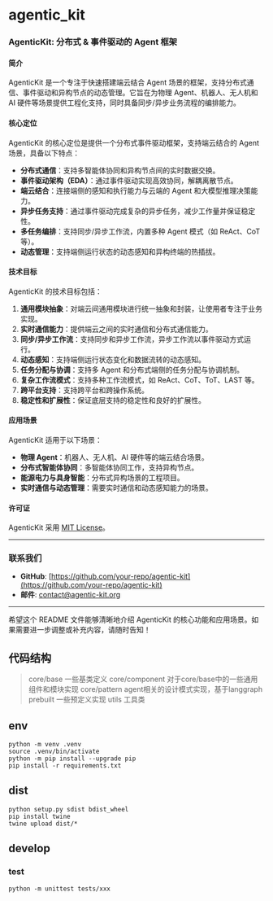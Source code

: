 # agentic_kit
### AgenticKit: 分布式 & 事件驱动的 Agent 框架

#### 简介
AgenticKit 是一个专注于快速搭建端云结合 Agent 场景的框架，支持分布式通信、事件驱动和异构节点的动态管理。它旨在为物理 Agent、机器人、无人机和 AI 硬件等场景提供工程化支持，同时具备同步/异步业务流程的编排能力。

#### 核心定位
AgenticKit 的核心定位是提供一个分布式事件驱动框架，支持端云结合的 Agent 场景，具备以下特点：
- **分布式通信**：支持多智能体协同和异构节点间的实时数据交换。
- **事件驱动架构（EDA）**：通过事件驱动实现高效协同，解耦离散节点。
- **端云结合**：连接端侧的感知和执行能力与云端的 Agent 和大模型推理决策能力。
- **异步任务支持**：通过事件驱动完成复杂的异步任务，减少工作量并保证稳定性。
- **多任务编排**：支持同步/异步工作流，内置多种 Agent 模式（如 ReAct、CoT 等）。
- **动态管理**：支持端侧运行状态的动态感知和异构终端的热插拔。

#### 技术目标
AgenticKit 的技术目标包括：
1. **通用模块抽象**：对端云间通用模块进行统一抽象和封装，让使用者专注于业务实现。
2. **实时通信能力**：提供端云之间的实时通信和分布式通信能力。
3. **同步/异步工作流**：支持同步和异步工作流，异步工作流以事件驱动方式运行。
4. **动态感知**：支持端侧运行状态变化和数据流转的动态感知。
5. **任务分配与协调**：支持多 Agent 和分布式端侧的任务分配与协调机制。
6. **复杂工作流模式**：支持多种工作流模式，如 ReAct、CoT、ToT、LAST 等。
7. **跨平台支持**：支持跨平台和跨操作系统。
8. **稳定性和扩展性**：保证底层支持的稳定性和良好的扩展性。

#### 应用场景
AgenticKit 适用于以下场景：
- **物理 Agent**：机器人、无人机、AI 硬件等的端云结合场景。
- **分布式智能体协同**：多智能体协同工作，支持异构节点。
- **能源电力与具身智能**：分布式异构场景的工程项目。
- **实时通信与动态管理**：需要实时通信和动态感知能力的场景。


#### 许可证
AgenticKit 采用 [MIT License](LICENSE)。

---

### 联系我们
- **GitHub**: [https://github.com/your-repo/agentic-kit](https://github.com/your-repo/agentic-kit)
- **邮件**: contact@agentic-kit.org

---

希望这个 README 文件能够清晰地介绍 AgenticKit 的核心功能和应用场景。如果需要进一步调整或补充内容，请随时告知！

## 代码结构
> core/base 一些基类定义
> core/component 对于core/base中的一些通用组件和模块实现
> core/pattern agent相关的设计模式实现，基于langgraph
> prebuilt 一些预定义实现
> utils 工具类

## env
```
python -m venv .venv
source .venv/bin/activate
python -m pip install --upgrade pip
pip install -r requirements.txt
```

## dist
```
python setup.py sdist bdist_wheel
pip install twine
twine upload dist/*
```

## develop
### test
```shell
python -m unittest tests/xxx
```
